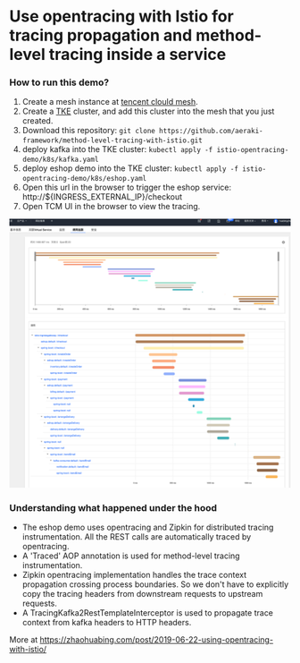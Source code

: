 # Use opentracing with Istio for tracing propagation and method-level tracing inside a service

### How to run this demo?
1. Create a mesh instance at [tencent clould mesh](https://console.cloud.tencent.com/tke2/mesh?rid=5).
1. Create a [TKE](https://console.cloud.tencent.com/tke2/cluster/startUp) cluster, and add this cluster into the mesh that you just created.
1. Download this repository: ```git clone https://github.com/aeraki-framework/method-level-tracing-with-istio.git```
1. deploy kafka into the TKE cluster: ```kubectl apply -f istio-opentracing-demo/k8s/kafka.yaml```
1. deploy eshop demo into the TKE cluster: ```kubectl apply -f istio-opentracing-demo/k8s/eshop.yaml```
1. Open this url in the browser to trigger the eshop service: http://${INGRESS_EXTERNAL_IP}/checkout
1. Open TCM UI in the browser to view the tracing.

![](screenshot/istio-tracing-opentracing-kafka.png)

### Understanding what happened under the hood
* The eshop demo uses opentracing and Zipkin for distributed tracing instrumentation. All the REST calls are automatically traced by opentracing.
* A 'Traced' AOP annotation is used for method-level tracing instrumentation.
* Zipkin opentracing implementation handles the trace context propagation crossing process boundaries. So we don't have to explicitly copy the tracing headers from downstream requests to upstream requests.
* A TracingKafka2RestTemplateInterceptor is used to propagate trace context from kafka headers to HTTP headers.

More at https://zhaohuabing.com/post/2019-06-22-using-opentracing-with-istio/

